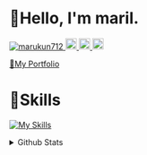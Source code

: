 # 👋Hello, I'm maril.

<p align="left">
  <a href="https://github.com/marukun712/marukun712/">
    <img src="https://komarev.com/ghpvc/?username=marukun712" alt="marukun712" />
  </a>
  <a href="https://github.com/marukun712">
    <img height="20" src="https://img.shields.io/github/followers/marukun712?label=follow&logo=github&style=flat" />
  </a>
  <a href="http://qiita.com/maril">
    <img height="20" src="https://qiita-badge.apiapi.app/s/maril/posts.svg" />
  </a>
  <//qiita.com/maril">
    <img height="20" src="https://qiita-badge.apiapi.app/s/maril/contributions.svg" />
  </a>
</p>
 
[💼My Portfolio](https://marukun-dev.com/)
 
 # 🌱Skills
 [![My Skills](https://skillicons.dev/icons?i=ts,js,py,cs,go,html,css,nodejs,deno,remix,nextjs,tailwind,threejs,express,electron,vite,fastapi,vscode,vim,neovim,vercel,netlify,linux,bash,powershell,git,github,docker,md,supabase,postgres,unity)](https://skillicons.dev)

<details>
  <summary>Github Stats</summary>
  
  <a href="#">![Github stats](https://github-readme-stats.vercel.app/api?username=marukun712&theme=transparent&count_private=true&hide_border=true&line_height=20)</a>
  <a href="#">![Top Langs](https://github-readme-stats.vercel.app/api/top-langs/?username=marukun712&layout=compact&theme=transparent&count_private=true&hide_border=true)</a>
    
[![trophy](https://github-profile-trophy.vercel.app/?username=marukun712&theme=onedark)](https://github.com/ryo-ma/github-profile-trophy)

</details>
